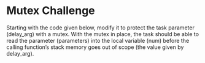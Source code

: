 # Mutex Challenge

Starting with the code given below, modify it to protect the task parameter (delay_arg) with a mutex. With the mutex in place, the task should be able to read the parameter (parameters) into the local variable (num) before the calling function’s stack memory goes out of scope (the value given by delay_arg).